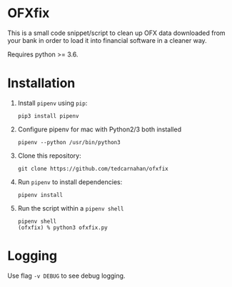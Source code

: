 # OFXfix

This is a small code snippet/script to clean up OFX data downloaded from your bank in order to load it into financial software in a cleaner way.

Requires python >= 3.6.

# Installation

 1. Install `pipenv` using `pip`:

    `pip3 install pipenv`

 2. Configure pipenv for mac with Python2/3 both installed

    `pipenv --python /usr/bin/python3`

 3. Clone this repository:

    `git clone https://github.com/tedcarnahan/ofxfix`

 4. Run `pipenv` to install dependencies:

    ```
    pipenv install
    ```

 5. Run the script within a `pipenv shell`

    ```
    pipenv shell
    (ofxfix) % python3 ofxfix.py
    ```
# Logging

Use flag `-v DEBUG` to see debug logging.

